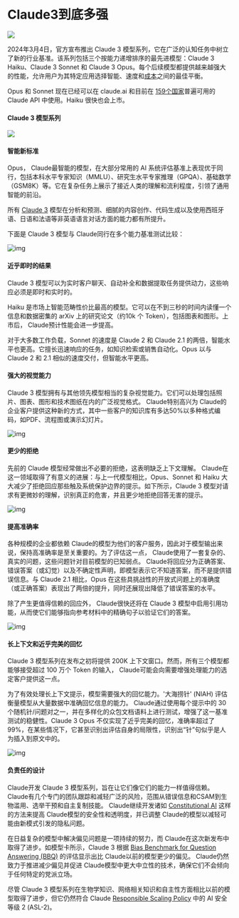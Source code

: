# Claude3到底多强

![](https://codeselect.oss-cn-shanghai.aliyuncs.com/image-20240312140945613.png)

2024年3月4日，官方宣布推出 Claude 3 模型系列，它在广泛的认知任务中树立了新的行业基准。该系列包括三个按能力递增排序的最先进模型：Claude 3 Haiku、Claude 3 Sonnet 和 Claude 3 Opus。每个后续模型都提供越来越强大的性能，允许用户为其特定应用选择智能、速度和[成本](https://www.anthropic.com/api#pricing)之间的最佳平衡。

Opus 和 Sonnet 现在已经可以在 claude.ai 和目前在 [159个国家](https://www.anthropic.com/supported-countries)普遍可用的 Claude API 中使用。Haiku 很快也会上市。

#### Claude 3 模型系列

![](https://www.anthropic.com/_next/image?url=https%3A%2F%2Fcdn.sanity.io%2Fimages%2F4zrzovbb%2Fwebsite%2F5d20371eeb8d045465bb22cacfd269b5958b004d-2200x1174.png&w=3840&q=75)

#### 智能新标准

Opus， Claude最智能的模型，在大部分常用的 AI 系统评估基准上表现优于同行，包括本科水平专家知识（MMLU）、研究生水平专家推理（GPQA）、基础数学（GSM8K）等。它在复杂任务上展示了接近人类的理解和流利程度，引领了通用智能的前沿。

所有 [Claude 3](https://www.anthropic.com/claude-3-model-card) 模型在分析和预测、细腻的内容创作、代码生成以及使用西班牙语、日语和法语等非英语语言对话方面的能力都有所提升。

下面是 Claude 3 模型与 Claude同行在多个能力基准测试比较：

![img](https://www.anthropic.com/_next/image?url=https%3A%2F%2Fcdn.sanity.io%2Fimages%2F4zrzovbb%2Fwebsite%2F9ad98d612086fe52b3042f9183414669b4d2a3da-2200x1954.png&w=3840&q=75)

#### 近乎即时的结果

Claude 3 模型可以为实时客户聊天、自动补全和数据提取任务提供动力，这些响应必须是即时和实时的。

Haiku 是市场上智能范畴性价比最高的模型。它可以在不到三秒的时间内读懂一个信息和数据密集的 arXiv 上的研究论文（约10k 个 Token），包括图表和图形。上市后， Claude预计性能会进一步提高。

对于大多数工作负载，Sonnet 的速度是 Claude 2 和 Claude 2.1 的两倍，智能水平也更高。它擅长迅速响应的任务，如知识检索或销售自动化。Opus 以与 Claude 2 和 2.1 相似的速度交付，但智能水平更高。

#### 强大的视觉能力

Claude 3 模型拥有与其他领先模型相当的复杂视觉能力。它们可以处理包括照片、图表、图形和技术图纸在内的广泛视觉格式。 Claude特别高兴为 Claude的企业客户提供这种新的方式，其中一些客户的知识库有多达50%以多种格式编码，如PDF、流程图或演示幻灯片。

![img](https://www.anthropic.com/_next/image?url=https%3A%2F%2Fcdn.sanity.io%2Fimages%2F4zrzovbb%2Fwebsite%2F6b66d86ff0c180e95bc6ad2e6e4a1843aa74c80f-2200x960.png&w=3840&q=75)

#### 更少的拒绝

先前的 Claude 模型经常做出不必要的拒绝，这表明缺乏上下文理解。 Claude在这一领域取得了有意义的进展：与上一代模型相比，Opus、Sonnet 和 Haiku 大大减少了拒绝回应那些触及系统保护边界的提示。如下所示，Claude 3 模型对请求有更微妙的理解，识别真正的危害，并且更少地拒绝回答无害的提示。

![img](https://www.anthropic.com/_next/image?url=https%3A%2F%2Fcdn.sanity.io%2Fimages%2F4zrzovbb%2Fwebsite%2Fd1fbcf3d58ebc2dcd2e98aac995d70bf50cb2e9c-2188x918.png&w=3840&q=75)

#### 提高准确率

各种规模的企业都依赖 Claude的模型为他们的客户服务，因此对于模型输出来说，保持高准确率是至关重要的。为了评估这一点， Claude使用了一套复杂的、真实的问题，这些问题针对目前模型的已知弱点。 Claude将回应分为正确答案、错误答案（或幻觉）以及不确定性声明，即模型表示它不知道答案，而不是提供错误信息。与 Claude 2.1 相比，Opus 在这些具挑战性的开放式问题上的准确度（或正确答案）表现出了两倍的提升，同时还展现出降低了错误答案的水平。

除了产生更值得信赖的回应外， Claude很快还将在 Claude 3 模型中启用引用功能，从而使它们能够指向参考材料中的精确句子以验证它们的答案。

![img](https://www.anthropic.com/_next/image?url=https%3A%2F%2Fcdn.sanity.io%2Fimages%2F4zrzovbb%2Fwebsite%2F7cb598c6a9fa58c12b77f67ee2067feaac4a2de0-2200x896.png&w=3840&q=75)

#### 长上下文和近乎完美的回忆

Claude 3 模型系列在发布之初将提供 200K 上下文窗口。然而，所有三个模型都能够接受超过 100 万个 Token 的输入， Claude可能会向需要增强处理能力的选定客户提供这一点。

为了有效处理长上下文提示，模型需要强大的回忆能力。'大海捞针' (NIAH) 评估衡量模型从大量数据中准确回忆信息的能力。 Claude通过使用每个提示中的 30 个随机针/问题对之一，并在多样化的众包文档语料上进行测试，增强了这一基准测试的稳健性。Claude 3 Opus 不仅实现了近乎完美的回忆，准确率超过了 99%，在某些情况下，它甚至识别出评估自身的局限性，识别出“针”句似乎是人为插入到原文中的。

![img](https://www.anthropic.com/_next/image?url=https%3A%2F%2Fcdn.sanity.io%2Fimages%2F4zrzovbb%2Fwebsite%2Fd2aa12b60e9c57e7057924bd8878d754c7b3d8e7-2200x1088.png&w=3840&q=75)

#### 负责任的设计

 Claude开发 Claude 3 模型系列，旨在让它们像它们的能力一样值得信赖。 Claude有几个专门的团队跟踪和减轻广泛的风险，范围从错误信息和CSAM到生物滥用、选举干预和自主复制技能。 Claude继续开发诸如 [Constitutional AI](https://www.anthropic.com/news/constitutional-ai-harmlessness-from-ai-feedback) 这样的方法来提高 Claude模型的安全性和透明度，并已调整 Claude的模型以减轻可能由新模式引发的隐私问题。

在日益复杂的模型中解决偏见问题是一项持续的努力，而 Claude在这次新发布中取得了进步。如模型卡所示，Claude 3 根据 [Bias Benchmark for Question Answering (BBQ)](https://aclanthology.org/2022.findings-acl.165/) 的评估显示出比 Claude以前的模型更少的偏见。 Claude仍然致力于推进减少偏见并促进 Claude模型中更大中立性的技术，确保它们不会倾向于任何特定的党派立场。

尽管 Claude 3 模型系列在生物学知识、网络相关知识和自主性方面相比以前的模型取得了进步，但它仍然符合 Claude [Responsible Scaling Policy](https://www.anthropic.com/news/anthropics-responsible-scaling-policy) 中的 AI 安全等级 2 (ASL-2)。